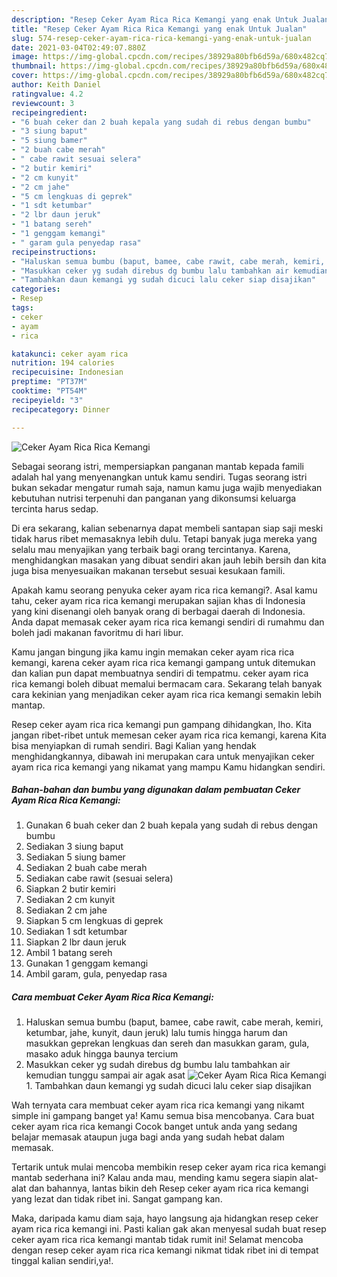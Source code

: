 ```yaml
---
description: "Resep Ceker Ayam Rica Rica Kemangi yang enak Untuk Jualan"
title: "Resep Ceker Ayam Rica Rica Kemangi yang enak Untuk Jualan"
slug: 574-resep-ceker-ayam-rica-rica-kemangi-yang-enak-untuk-jualan
date: 2021-03-04T02:49:07.880Z
image: https://img-global.cpcdn.com/recipes/38929a80bfb6d59a/680x482cq70/ceker-ayam-rica-rica-kemangi-foto-resep-utama.jpg
thumbnail: https://img-global.cpcdn.com/recipes/38929a80bfb6d59a/680x482cq70/ceker-ayam-rica-rica-kemangi-foto-resep-utama.jpg
cover: https://img-global.cpcdn.com/recipes/38929a80bfb6d59a/680x482cq70/ceker-ayam-rica-rica-kemangi-foto-resep-utama.jpg
author: Keith Daniel
ratingvalue: 4.2
reviewcount: 3
recipeingredient:
- "6 buah ceker dan 2 buah kepala yang sudah di rebus dengan bumbu"
- "3 siung baput"
- "5 siung bamer"
- "2 buah cabe merah"
- " cabe rawit sesuai selera"
- "2 butir kemiri"
- "2 cm kunyit"
- "2 cm jahe"
- "5 cm lengkuas di geprek"
- "1 sdt ketumbar"
- "2 lbr daun jeruk"
- "1 batang sereh"
- "1 genggam kemangi"
- " garam gula penyedap rasa"
recipeinstructions:
- "Haluskan semua bumbu (baput, bamee, cabe rawit, cabe merah, kemiri, ketumbar, jahe, kunyit, daun jeruk) lalu tumis hingga harum dan masukkan geprekan lengkuas dan sereh dan masukkan garam, gula, masako aduk hingga baunya tercium"
- "Masukkan ceker yg sudah direbus dg bumbu lalu tambahkan air kemudian tunggu sampai air agak asat"
- "Tambahkan daun kemangi yg sudah dicuci lalu ceker siap disajikan"
categories:
- Resep
tags:
- ceker
- ayam
- rica

katakunci: ceker ayam rica 
nutrition: 194 calories
recipecuisine: Indonesian
preptime: "PT37M"
cooktime: "PT54M"
recipeyield: "3"
recipecategory: Dinner

---
```



![Ceker Ayam Rica Rica Kemangi](https://img-global.cpcdn.com/recipes/38929a80bfb6d59a/680x482cq70/ceker-ayam-rica-rica-kemangi-foto-resep-utama.jpg)

Sebagai seorang istri, mempersiapkan panganan mantab kepada famili adalah hal yang menyenangkan untuk kamu sendiri. Tugas seorang istri bukan sekadar mengatur rumah saja, namun kamu juga wajib menyediakan kebutuhan nutrisi terpenuhi dan panganan yang dikonsumsi keluarga tercinta harus sedap.

Di era  sekarang, kalian sebenarnya dapat membeli santapan siap saji meski tidak harus ribet memasaknya lebih dulu. Tetapi banyak juga mereka yang selalu mau menyajikan yang terbaik bagi orang tercintanya. Karena, menghidangkan masakan yang dibuat sendiri akan jauh lebih bersih dan kita juga bisa menyesuaikan makanan tersebut sesuai kesukaan famili. 



Apakah kamu seorang penyuka ceker ayam rica rica kemangi?. Asal kamu tahu, ceker ayam rica rica kemangi merupakan sajian khas di Indonesia yang kini disenangi oleh banyak orang di berbagai daerah di Indonesia. Anda dapat memasak ceker ayam rica rica kemangi sendiri di rumahmu dan boleh jadi makanan favoritmu di hari libur.

Kamu jangan bingung jika kamu ingin memakan ceker ayam rica rica kemangi, karena ceker ayam rica rica kemangi gampang untuk ditemukan dan kalian pun dapat membuatnya sendiri di tempatmu. ceker ayam rica rica kemangi boleh dibuat memalui bermacam cara. Sekarang telah banyak cara kekinian yang menjadikan ceker ayam rica rica kemangi semakin lebih mantap.

Resep ceker ayam rica rica kemangi pun gampang dihidangkan, lho. Kita jangan ribet-ribet untuk memesan ceker ayam rica rica kemangi, karena Kita bisa menyiapkan di rumah sendiri. Bagi Kalian yang hendak menghidangkannya, dibawah ini merupakan cara untuk menyajikan ceker ayam rica rica kemangi yang nikamat yang mampu Kamu hidangkan sendiri.

<!--inarticleads1-->

##### Bahan-bahan dan bumbu yang digunakan dalam pembuatan Ceker Ayam Rica Rica Kemangi:

1. Gunakan 6 buah ceker dan 2 buah kepala yang sudah di rebus dengan bumbu
1. Sediakan 3 siung baput
1. Sediakan 5 siung bamer
1. Sediakan 2 buah cabe merah
1. Sediakan  cabe rawit (sesuai selera)
1. Siapkan 2 butir kemiri
1. Sediakan 2 cm kunyit
1. Sediakan 2 cm jahe
1. Siapkan 5 cm lengkuas di geprek
1. Sediakan 1 sdt ketumbar
1. Siapkan 2 lbr daun jeruk
1. Ambil 1 batang sereh
1. Gunakan 1 genggam kemangi
1. Ambil  garam, gula, penyedap rasa




<!--inarticleads2-->

##### Cara membuat Ceker Ayam Rica Rica Kemangi:

1. Haluskan semua bumbu (baput, bamee, cabe rawit, cabe merah, kemiri, ketumbar, jahe, kunyit, daun jeruk) lalu tumis hingga harum dan masukkan geprekan lengkuas dan sereh dan masukkan garam, gula, masako aduk hingga baunya tercium
1. Masukkan ceker yg sudah direbus dg bumbu lalu tambahkan air kemudian tunggu sampai air agak asat
<img src="//assets-global.cpcdn.com/assets/icons/button_play-2c75c40dde080a61004c1f40b05d8f140eaff45d7e9e6481dc71c63d2e7c4909.png" alt="Ceker Ayam Rica Rica Kemangi">1. Tambahkan daun kemangi yg sudah dicuci lalu ceker siap disajikan




Wah ternyata cara membuat ceker ayam rica rica kemangi yang nikamt simple ini gampang banget ya! Kamu semua bisa mencobanya. Cara buat ceker ayam rica rica kemangi Cocok banget untuk anda yang sedang belajar memasak ataupun juga bagi anda yang sudah hebat dalam memasak.

Tertarik untuk mulai mencoba membikin resep ceker ayam rica rica kemangi mantab sederhana ini? Kalau anda mau, mending kamu segera siapin alat-alat dan bahannya, lantas bikin deh Resep ceker ayam rica rica kemangi yang lezat dan tidak ribet ini. Sangat gampang kan. 

Maka, daripada kamu diam saja, hayo langsung aja hidangkan resep ceker ayam rica rica kemangi ini. Pasti kalian gak akan menyesal sudah buat resep ceker ayam rica rica kemangi mantab tidak rumit ini! Selamat mencoba dengan resep ceker ayam rica rica kemangi nikmat tidak ribet ini di tempat tinggal kalian sendiri,ya!.

